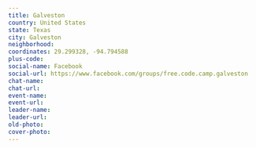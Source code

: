 ```yaml
---
title: Galveston
country: United States
state: Texas
city: Galveston
neighborhood: 
coordinates: 29.299328, -94.794588
plus-code:
social-name: Facebook
social-url: https://www.facebook.com/groups/free.code.camp.galveston
chat-name:
chat-url:
event-name:
event-url:
leader-name:
leader-url:
old-photo: 
cover-photo:
---
```

